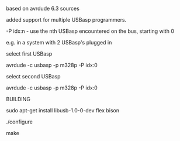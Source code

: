 based on avrdude 6.3 sources

added support for multiple USBasp programmers.

-P idx:n - use the nth USBasp encountered on the bus, starting with 0

e.g. in a system with 2 USBasp's plugged in

select first USBasp

avrdude -c usbasp -p m328p -P idx:0

select second USBasp

avrdude -c usbasp -p m328p -P idx:0

BUILDING

sudo apt-get install libusb-1.0-0-dev flex bison

./configure

make
